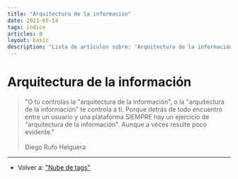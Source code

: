 ```yaml
---
title: "Arquitectura de la información"
date: 2021-05-14
tags: indice
articles: 0
layout: basic
description: "Lista de artículos sobre: 'Arquitectura de la información'."
---
```


# Arquitectura de la información

> "O tú controlas la "arquitectura de la información", o la "arquitectura de la información" te controla a ti. Porque detrás de todo encuentro entre un usuario y una plataforma SIEMPRE hay un ejercicio de "arquitectura de la información". Aunque a veces resulte poco evidente."\
>\
> Diego Rufo Helguera



***

- Volver a: ["Nube de tags"](../index)
